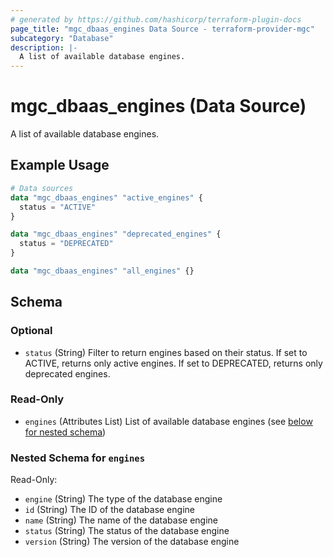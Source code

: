 ```yaml
---
# generated by https://github.com/hashicorp/terraform-plugin-docs
page_title: "mgc_dbaas_engines Data Source - terraform-provider-mgc"
subcategory: "Database"
description: |-
  A list of available database engines.
---
```


# mgc_dbaas_engines (Data Source)

A list of available database engines.

## Example Usage

```terraform
# Data sources
data "mgc_dbaas_engines" "active_engines" {
  status = "ACTIVE"
}

data "mgc_dbaas_engines" "deprecated_engines" {
  status = "DEPRECATED"
}

data "mgc_dbaas_engines" "all_engines" {}
```

<!-- schema generated by tfplugindocs -->
## Schema

### Optional

- `status` (String) Filter to return engines based on their status. If set to ACTIVE, returns only active engines. If set to DEPRECATED, returns only deprecated engines.

### Read-Only

- `engines` (Attributes List) List of available database engines (see [below for nested schema](#nestedatt--engines))

<a id="nestedatt--engines"></a>
### Nested Schema for `engines`

Read-Only:

- `engine` (String) The type of the database engine
- `id` (String) The ID of the database engine
- `name` (String) The name of the database engine
- `status` (String) The status of the database engine
- `version` (String) The version of the database engine
